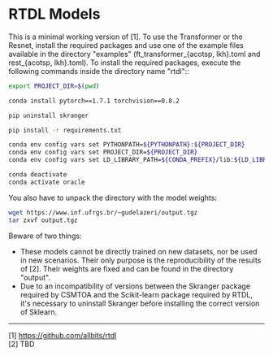 # RTDL Models

This is a minimal working version of [1]. To use the Transformer or the Resnet, install the required 
packages and use one of the example files available in the directory "examples" (ft_transformer_{acotsp, lkh}.toml and 
rest_{acotsp, lkh}.toml). To install the required packages, execute the following commands inside the directory name "rtdl"::
```bash
export PROJECT_DIR=$(pwd)

conda install pytorch==1.7.1 torchvision==0.8.2

pip uninstall skranger

pip install -r requirements.txt

conda env config vars set PYTHONPATH=${PYTHONPATH}:${PROJECT_DIR}
conda env config vars set PROJECT_DIR=${PROJECT_DIR}
conda env config vars set LD_LIBRARY_PATH=${CONDA_PREFIX}/lib:${LD_LIBRARY_PATH}

conda deactivate
conda activate oracle
```

You also have to unpack the directory with the model weights:
```bash
wget https://www.inf.ufrgs.br/~gudelazeri/output.tgz
tar zxvf output.tgz
```

Beware of two things:
- These models cannot be directly trained on new datasets, nor be used in new scenarios. Their only purpose is the 
reproducibility of the results of [2]. Their weights are fixed and can be found in the directory "output".
- Due to an incompatibility of versions between the Skranger package required by CSMTOA and the Scikit-learn package required by RTDL, it's necessary to uninstall Skranger before installing the correct version of Sklearn.

---
[1] https://github.com/allbits/rtdl  
[2] TBD

